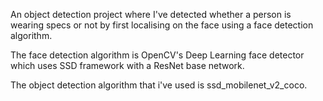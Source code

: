 An object detection project where I've detected whether a person is wearing specs or not by first localising on the face using a face detection algorithm.

The face detection algorithm is OpenCV's Deep Learning face detector which uses SSD framework with a ResNet base network.

The object detection algorithm that i've used is ssd_mobilenet_v2_coco.


